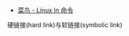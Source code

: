 
- [菜鸟 - Linux ln 命令](https://www.runoob.com/linux/linux-comm-ln.html)

硬链接(hard link)与软链接(symbolic link)